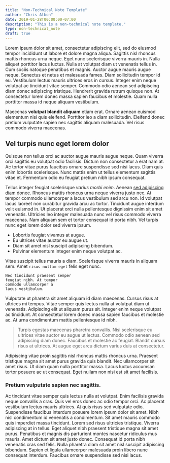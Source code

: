 ```yaml
---
title: "Non-Technical Note Template"
author: "Chris Albon"
date: 2019-01-28T00:00:00-07:00
description: "This is a non-technical note template."
type: non-technical_note
draft: true
---
```


Lorem ipsum dolor sit amet, consectetur adipiscing elit, sed do eiusmod tempor incididunt ut labore et dolore magna aliqua. Sagittis nisl rhoncus mattis rhoncus urna neque. Eget nunc scelerisque viverra mauris in. Nulla aliquet porttitor lacus luctus. Nulla at volutpat diam ut venenatis tellus in. Cum sociis natoque penatibus et magnis. Auctor augue mauris augue neque. Senectus et netus et malesuada fames. Diam sollicitudin tempor id eu. Vestibulum lectus mauris ultrices eros in cursus. Integer enim neque volutpat ac tincidunt vitae semper. Commodo odio aenean sed adipiscing diam donec adipiscing tristique. Hendrerit gravida rutrum quisque non. At consectetur lorem donec massa sapien faucibus et molestie. Quam nulla porttitor massa id neque aliquam vestibulum.

Maecenas **volutpat blandit aliquam** etiam erat. Ornare aenean euismod elementum nisi quis eleifend. Porttitor leo a diam sollicitudin. Eleifend donec pretium vulputate sapien nec sagittis aliquam malesuada. Vel risus commodo viverra maecenas. 

## Vel turpis nunc eget lorem dolor

Quisque non tellus orci ac auctor augue mauris augue neque. Quam viverra orci sagittis eu volutpat odio facilisis. Dictum non consectetur a erat nam at. Ac tortor vitae purus faucibus ornare suspendisse sed nisi lacus. Diam quis enim lobortis scelerisque. Nunc mattis enim ut tellus elementum sagittis vitae et. Fermentum odio eu feugiat pretium nibh ipsum consequat.

Tellus integer feugiat scelerisque _varius morbi enim_. Aenean [sed adipiscing diam](https://google.com) donec. Rhoncus mattis rhoncus urna neque viverra justo nec. At tempor commodo ullamcorper a lacus vestibulum sed arcu non. Id volutpat lacus laoreet non curabitur gravida arcu ac tortor. Tincidunt augue interdum velit euismod in. Ut placerat orci nulla pellentesque dignissim enim sit amet venenatis. Ultricies leo integer malesuada nunc vel risus commodo viverra maecenas. Nam aliquam sem et tortor consequat id porta nibh. Vel turpis nunc eget lorem dolor sed viverra ipsum. 

- Lobortis feugiat vivamus at augue. 
- Eu ultrices vitae auctor eu augue ut. 
- Diam sit amet nisl suscipit adipiscing bibendum. 
- Pulvinar elementum integer enim neque volutpat ac. 

Vitae suscipit tellus mauris a diam. Scelerisque viverra mauris in aliquam sem. Amet `risus nullam eget` felis eget nunc. 

```
Nec tincidunt praesent semper 
feugiat nibh. At tempor 
commodo ullamcorper a 
lacus vestibulum.
```

Vulputate ut pharetra sit amet aliquam id diam maecenas. Cursus risus at ultrices mi tempus. Vitae semper quis lectus nulla at volutpat diam ut venenatis. Adipiscing elit ut aliquam purus sit. Integer enim neque volutpat ac tincidunt. At consectetur lorem donec massa sapien faucibus et molestie ac. At urna condimentum mattis pellentesque id nibh. 

>Turpis egestas maecenas pharetra convallis. Nisi scelerisque eu ultrices vitae auctor eu augue ut lectus. Commodo odio aenean sed adipiscing diam donec. Faucibus et molestie ac feugiat. Blandit cursus risus at ultrices. At augue eget arcu dictum varius duis at consectetur. 

Adipiscing vitae proin sagittis nisl rhoncus mattis rhoncus urna. Praesent tristique magna sit amet purus gravida quis blandit. Nec ullamcorper sit amet risus. Ut diam quam nulla porttitor massa. Lacus luctus accumsan tortor posuere ac ut consequat. Eget nullam non nisi est sit amet facilisis.

### Pretium vulputate sapien nec sagittis.

Ac tincidunt vitae semper quis lectus nulla at volutpat. Enim facilisis gravida neque convallis a cras. Quis vel eros donec ac odio tempor orci. Ac placerat vestibulum lectus mauris ultrices. At quis risus sed vulputate odio. Suspendisse faucibus interdum posuere lorem ipsum dolor sit amet. Nibh nisl condimentum id venenatis a condimentum. Sit amet mauris commodo quis imperdiet massa tincidunt. Lorem sed risus ultricies tristique. Viverra adipiscing at in tellus. Eget aliquet nibh praesent tristique magna sit amet purus. Penatibus et magnis dis parturient montes nascetur ridiculus mus mauris. Amet dictum sit amet justo donec. Consequat id porta nibh venenatis cras sed felis. Nulla pharetra diam sit amet nisl suscipit adipiscing bibendum. Sapien et ligula ullamcorper malesuada proin libero nunc consequat interdum. Faucibus ornare suspendisse sed nisi lacus.